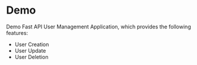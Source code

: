 # Demo
Demo Fast API User Management Application, which provides the following features:
- User Creation
- User Update
- User Deletion

